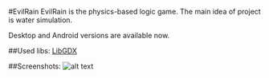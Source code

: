 #EvilRain
EvilRain is the physics-based logic game. The main idea of project is water simulation.

Desktop and Android versions are available now.

##Used libs:
[LibGDX](http://libgdx.badlogicgames.com/)

##Screenshots:
![alt text](http://i.imgur.com/hKIkoCI.png "EvilRain - Screenshot 1")
